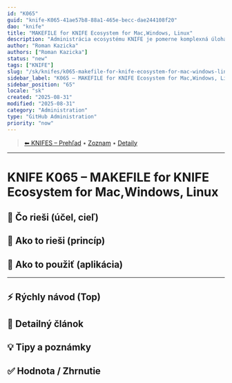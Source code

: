 ```yaml
---
id: "K065"
guid: "knife-K065-41ae57b8-88a1-465e-becc-dae244108f20"
dao: "knife"
title: "MAKEFILE for KNIFE Ecosystem for Mac,Windows, Linux"
description: "Administrácia ecosystému KNIFE je pomerne komplexná úloha. Framework podporuje MacOS, Windows a Linux. MAKEFIEL umožňuje administráciu z jedného miesta."
author: "Roman Kazicka"
authors: ["Roman Kazicka"]
status: "new"
tags: ["KNIFE"]
slug: "/sk/knifes/k065-makefile-for-knife-ecosystem-for-mac-windows-linux"
sidebar_label: "K065 – MAKEFILE for KNIFE Ecosystem for Mac,Windows, Linux"
sidebar_position: "65"
locale: "sk"
created: "2025-08-31"
modified: "2025-08-31"
category: "Administration"
type: "GitHub Administration"
priority: "now"
---
```

<!-- body:start -->

<!-- nav:knifes -->
> [⬅ KNIFES – Prehľad](../KNIFEsOverview.md) • [Zoznam](../KNIFE_Overview_List.md) • [Detaily](../KNIFE_Overview_Details.md)
---
# KNIFE K065 – MAKEFILE for KNIFE Ecosystem for Mac,Windows, Linux

## 🎯 Čo rieši (účel, cieľ)

## 🧩 Ako to rieši (princíp)

## 🧪 Ako to použiť (aplikácia)

---

## ⚡ Rýchly návod (Top)

## 📜 Detailný článok

## 💡 Tipy a poznámky

## ✅ Hodnota / Zhrnutie
